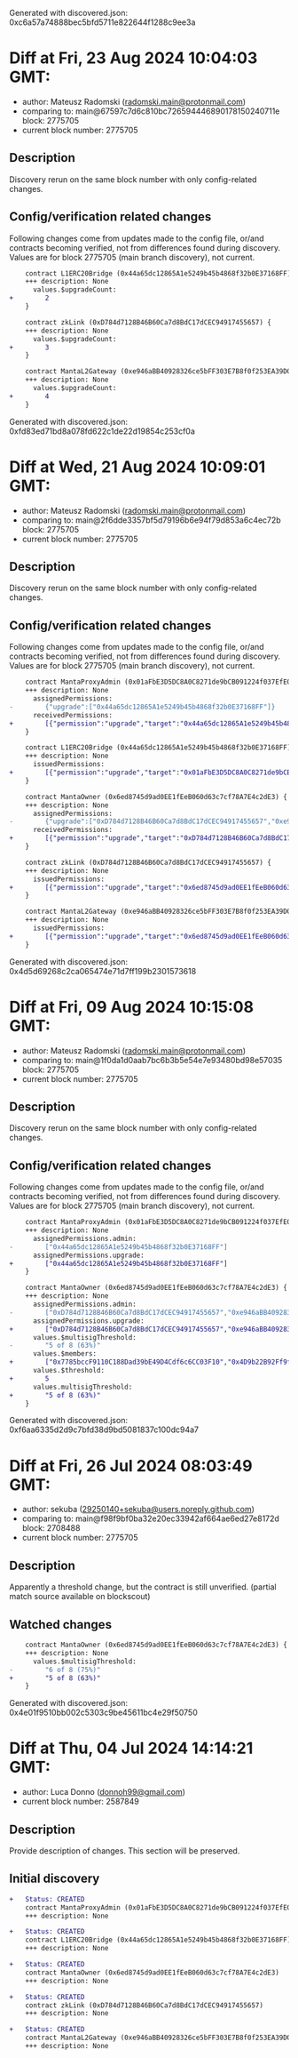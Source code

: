 Generated with discovered.json: 0xc6a57a74888bec5bfd5711e822644f1288c9ee3a

# Diff at Fri, 23 Aug 2024 10:04:03 GMT:

- author: Mateusz Radomski (<radomski.main@protonmail.com>)
- comparing to: main@67597c7d6c810bc726594446890178150240711e block: 2775705
- current block number: 2775705

## Description

Discovery rerun on the same block number with only config-related changes.

## Config/verification related changes

Following changes come from updates made to the config file,
or/and contracts becoming verified, not from differences found during
discovery. Values are for block 2775705 (main branch discovery), not current.

```diff
    contract L1ERC20Bridge (0x44a65dc12865A1e5249b45b4868f32b0E37168FF) {
    +++ description: None
      values.$upgradeCount:
+        2
    }
```

```diff
    contract zkLink (0xD784d7128B46B60Ca7d8BdC17dCEC94917455657) {
    +++ description: None
      values.$upgradeCount:
+        3
    }
```

```diff
    contract MantaL2Gateway (0xe946aBB40928326ce5bFF303E7B8f0f253EA39D0) {
    +++ description: None
      values.$upgradeCount:
+        4
    }
```

Generated with discovered.json: 0xfd83ed71bd8a078fd622c1de22d19854c253cf0a

# Diff at Wed, 21 Aug 2024 10:09:01 GMT:

- author: Mateusz Radomski (<radomski.main@protonmail.com>)
- comparing to: main@2f6dde3357bf5d79196b6e94f79d853a6c4ec72b block: 2775705
- current block number: 2775705

## Description

Discovery rerun on the same block number with only config-related changes.

## Config/verification related changes

Following changes come from updates made to the config file,
or/and contracts becoming verified, not from differences found during
discovery. Values are for block 2775705 (main branch discovery), not current.

```diff
    contract MantaProxyAdmin (0x01aFbE3D5DC8A0C8271de9bCB091224f037EfE05) {
    +++ description: None
      assignedPermissions:
-        {"upgrade":["0x44a65dc12865A1e5249b45b4868f32b0E37168FF"]}
      receivedPermissions:
+        [{"permission":"upgrade","target":"0x44a65dc12865A1e5249b45b4868f32b0E37168FF","via":[]}]
    }
```

```diff
    contract L1ERC20Bridge (0x44a65dc12865A1e5249b45b4868f32b0E37168FF) {
    +++ description: None
      issuedPermissions:
+        [{"permission":"upgrade","target":"0x01aFbE3D5DC8A0C8271de9bCB091224f037EfE05","via":[]}]
    }
```

```diff
    contract MantaOwner (0x6ed8745d9ad0EE1fEeB060d63c7cf78A7E4c2dE3) {
    +++ description: None
      assignedPermissions:
-        {"upgrade":["0xD784d7128B46B60Ca7d8BdC17dCEC94917455657","0xe946aBB40928326ce5bFF303E7B8f0f253EA39D0"]}
      receivedPermissions:
+        [{"permission":"upgrade","target":"0xD784d7128B46B60Ca7d8BdC17dCEC94917455657","via":[]},{"permission":"upgrade","target":"0xe946aBB40928326ce5bFF303E7B8f0f253EA39D0","via":[]}]
    }
```

```diff
    contract zkLink (0xD784d7128B46B60Ca7d8BdC17dCEC94917455657) {
    +++ description: None
      issuedPermissions:
+        [{"permission":"upgrade","target":"0x6ed8745d9ad0EE1fEeB060d63c7cf78A7E4c2dE3","via":[]}]
    }
```

```diff
    contract MantaL2Gateway (0xe946aBB40928326ce5bFF303E7B8f0f253EA39D0) {
    +++ description: None
      issuedPermissions:
+        [{"permission":"upgrade","target":"0x6ed8745d9ad0EE1fEeB060d63c7cf78A7E4c2dE3","via":[]}]
    }
```

Generated with discovered.json: 0x4d5d69268c2ca065474e71d7ff199b2301573618

# Diff at Fri, 09 Aug 2024 10:15:08 GMT:

- author: Mateusz Radomski (<radomski.main@protonmail.com>)
- comparing to: main@1f0da1d0aab7bc6b3b5e54e7e93480bd98e57035 block: 2775705
- current block number: 2775705

## Description

Discovery rerun on the same block number with only config-related changes.

## Config/verification related changes

Following changes come from updates made to the config file,
or/and contracts becoming verified, not from differences found during
discovery. Values are for block 2775705 (main branch discovery), not current.

```diff
    contract MantaProxyAdmin (0x01aFbE3D5DC8A0C8271de9bCB091224f037EfE05) {
    +++ description: None
      assignedPermissions.admin:
-        ["0x44a65dc12865A1e5249b45b4868f32b0E37168FF"]
      assignedPermissions.upgrade:
+        ["0x44a65dc12865A1e5249b45b4868f32b0E37168FF"]
    }
```

```diff
    contract MantaOwner (0x6ed8745d9ad0EE1fEeB060d63c7cf78A7E4c2dE3) {
    +++ description: None
      assignedPermissions.admin:
-        ["0xD784d7128B46B60Ca7d8BdC17dCEC94917455657","0xe946aBB40928326ce5bFF303E7B8f0f253EA39D0"]
      assignedPermissions.upgrade:
+        ["0xD784d7128B46B60Ca7d8BdC17dCEC94917455657","0xe946aBB40928326ce5bFF303E7B8f0f253EA39D0"]
      values.$multisigThreshold:
-        "5 of 8 (63%)"
      values.$members:
+        ["0x7785bccF9110C188Dad39bE49D4Cdf6c6CC03F10","0x4D9b22B92Ff9faFAc013f82faCA88BDa8E778cb5","0xF801886AE2e127A269B0F11892edb54F692d02dF","0xd8F26118505417Ef6468Ac8A2AE1E5117245Db92","0x824C9364A6CF8f5EB542ad2ca8F5705561C8b1db","0xcC1A2bd1a459be0C7fAd3B7F9Fa9a6CBBFE9BFa5","0x24a257B7D975E7ec6219C4cFCbcF6E504253c7A9","0xC75EFCffEE930706daec5CaCA012551f6a1845D7"]
      values.$threshold:
+        5
      values.multisigThreshold:
+        "5 of 8 (63%)"
    }
```

Generated with discovered.json: 0xf6aa6335d2d9c7bfd38d9bd5081837c100dc94a7

# Diff at Fri, 26 Jul 2024 08:03:49 GMT:

- author: sekuba (<29250140+sekuba@users.noreply.github.com>)
- comparing to: main@f98f9bf0ba32e20ec33942af664ae6ed27e8172d block: 2708488
- current block number: 2775705

## Description

Apparently a threshold change, but the contract is still unverified. (partial match source available on blockscout)

## Watched changes

```diff
    contract MantaOwner (0x6ed8745d9ad0EE1fEeB060d63c7cf78A7E4c2dE3) {
    +++ description: None
      values.$multisigThreshold:
-        "6 of 8 (75%)"
+        "5 of 8 (63%)"
    }
```

Generated with discovered.json: 0x4e01f9510bb002c5303c9be45611bc4e29f50750

# Diff at Thu, 04 Jul 2024 14:14:21 GMT:

- author: Luca Donno (<donnoh99@gmail.com>)
- current block number: 2587849

## Description

Provide description of changes. This section will be preserved.

## Initial discovery

```diff
+   Status: CREATED
    contract MantaProxyAdmin (0x01aFbE3D5DC8A0C8271de9bCB091224f037EfE05)
    +++ description: None
```

```diff
+   Status: CREATED
    contract L1ERC20Bridge (0x44a65dc12865A1e5249b45b4868f32b0E37168FF)
    +++ description: None
```

```diff
+   Status: CREATED
    contract MantaOwner (0x6ed8745d9ad0EE1fEeB060d63c7cf78A7E4c2dE3)
    +++ description: None
```

```diff
+   Status: CREATED
    contract zkLink (0xD784d7128B46B60Ca7d8BdC17dCEC94917455657)
    +++ description: None
```

```diff
+   Status: CREATED
    contract MantaL2Gateway (0xe946aBB40928326ce5bFF303E7B8f0f253EA39D0)
    +++ description: None
```
